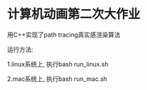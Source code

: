 # 计算机动画第二次大作业
用C++实现了path tracing真实感渲染算法

运行方法:

1.linux系统上, 执行bash run_linux.sh

2.mac系统上, 执行bash run_mac.sh